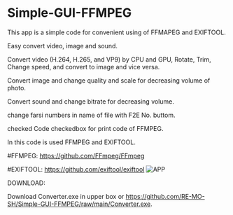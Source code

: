# Simple-GUI-FFMPEG
  

This app is a simple code for convenient using of FFMAPEG and EXIFTOOL.

Easy convert video, image and sound.

Convert video (H.264, H.265, and VP9) by CPU and GPU, Rotate, Trim, Change speed, and convert to image and vice versa.

Convert image and change quality and scale for decreasing volume of photo.

Convert sound and change bitrate for decreasing volume.

change farsi numbers in name of file with F2E No. buttom.

checked Code checkedbox for print code of FFMPEG.

In this code is used FFMPEG and EXIFTOOL.

#FFMPEG: https://github.com/FFmpeg/FFmpeg

#EXIFTOOL: https://github.com/exiftool/exiftool
![APP](https://github.com/RE-MO-SH/Simple-GUI-FFMPEG/assets/137638879/77ea5bd5-0bb0-4e5d-931d-34a86bef9c8f)


DOWNLOAD:

Download Converter.exe in upper box or https://github.com/RE-MO-SH/Simple-GUI-FFMPEG/raw/main/Converter.exe.
